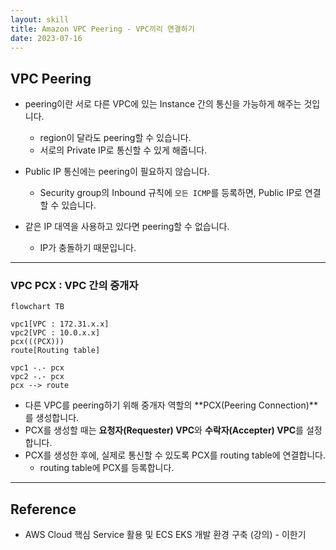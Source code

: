 ```yaml
---
layout: skill
title: Amazon VPC Peering - VPC끼리 연결하기
date: 2023-07-16
---
```





## VPC Peering

- peering이란 서로 다른 VPC에 있는 Instance 간의 통신을 가능하게 해주는 것입니다.
    - region이 달라도 peering할 수 있습니다.
    - 서로의 Private IP로 통신할 수 있게 해줍니다.

- Public IP 통신에는 peering이 필요하지 않습니다.
    - Security group의 Inbound 규칙에 `모든 ICMP`를 등록하면, Public IP로 연결할 수 있습니다.

- 같은 IP 대역을 사용하고 있다면 peering할 수 없습니다.
    - IP가 충돌하기 때문입니다.




---




### VPC PCX : VPC 간의 중개자

```mermaid
flowchart TB

vpc1[VPC : 172.31.x.x]
vpc2[VPC : 10.0.x.x]
pcx(((PCX)))
route[Routing table]

vpc1 -.- pcx
vpc2 -.- pcx
pcx --> route
```

- 다른 VPC를 peering하기 위해 중개자 역할의 **PCX(Peering Connection)**를 생성합니다.
- PCX를 생성할 때는 **요청자(Requester) VPC**와 **수락자(Accepter) VPC**를 설정합니다.
- PCX를 생성한 후에, 실제로 통신할 수 있도록 PCX를 routing table에 연결합니다.
    - routing table에 PCX를 등록합니다.




---




## Reference

- AWS Cloud 핵심 Service 활용 및 ECS EKS 개발 환경 구축 (강의) - 이한기
